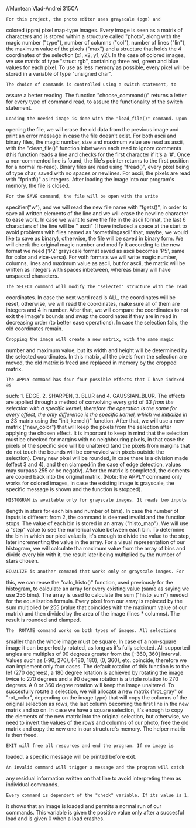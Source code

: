 //Muntean Vlad-Andrei 315CA

	For this project, the photo editor uses grayscale (pgm) and
colored (ppm) pixel map-type images. Every image is seen as a matrix of
characters and is stored within a structure called "photo", along with the
magic number ("type"), number of columns ("col"), number of lines ("lin"),
the maximum value of the pixels ("max") and a structure that holds the 4
coordinates of the selection (x1, x2, y1, y2). In the case of colored images,
we use matrix of type "struct rgb", containing three red, green and blue values
for each pixel. To use as less memory as possible, every pixel will be stored
in a variable of type  "unsigned char".


	The choice of commands is controlled using a switch statement, to
assure a better reading. The function "choose_command()" returns a letter
for every type of command read, to assure the functionality of the switch
statement.


	Loading the needed image is done with the "load_file()" command. Upon
opening the file, we will erase the old data from the previous image and print
an error message in case the file doesn't exist. For both ascii and binary
files, the magic number, size and maximum value are read as ascii, with the
"clean_file()" function inbetween each read to ignore comments (this function
reads a line and checks for the first character if it's a '#'. Once a
non-commented line is found, the file's pointer returns to the first position
for a normal re-read). Binary files are read using "fread()", every pixel being
of type char, saved with no spaces or newlines. For ascii, the pixels are read
with "fprintf()" as integers. After loading the image into our program's
memory, the file is closed.


	For the SAVE command, the file will be open with the write
specifier("w"), and we will read the new file name with "fgets()", in order to
save all written elements of the line and we will erase the newline character
to ease work. In case we want to save the file in the ascii format, the last
6 characters of the line will be " ascii" (I have included a space at the start
to avoid problems with files named as 'somethingascii' that, maybe, we would
like to save as binary), otherwise, the file will be saved in binary form.
We will check the original magic number and modify it according to the new
format we need ('P2' grayscale format saved as ascii becomes 'P5', same for
color and vice-versa). For voth formats we will write magic number, columns,
lines and maximum value as ascii, but for ascii, the matrix will be written
as integers with spaces inbetween, whereas binary
will have unspaced characters.


	The SELECT command will modify the "selected" structure with the read
coordinates. In case the next word read is ALL, the coordinates will be
reset, otherwise, we will read the coordinates, make sure all of them are
integers and 4 in number. After that, we will compare the coordinates to not
exit the image's bounds and swap the coordinates if they are in read in
decreasing order (to better ease operations). In case the selection fails, the
old coordinates remain.


	Cropping the image will create a new matrix, with the same magic
number and maximum value, but its width and height will be determined by the
selected coordinates. In this matrix, all the pixels from the selection are
moved, the old matrix is freed and replaced in memory by the cropped matrix. 


	The APPLY command has four four possible effects that I have indexed as
such: 1. EDGE, 2. SHARPEN, 3. BLUR and 4. GAUSSIAN_BLUR. The effects are
applied through a method of convolving every grid of 3*3 from the selection
with a specific kernel, therefore the operation is the same for every effect,
the only difference is the specific kernel, which we initialize in a 3*3 matrix
using the "init_kernel()" function. After that, we will use a new matrix
("new_color") that will keep the pixels from the selection after applying the
chosen effect. It is important to keep in mind that the selection must be
checked for margins with no neighbouring pixels, in that case the pixels of
the specific side will be unaltered (and the pixels from margins that do not
touch the bounds will be convovled with pixels outside the selection). Every
new pixel will be rounded, in case there is a division made (effect 3 and 4),
and then clamped(in the case of edge detection, values may surpass 255 or be
negativ). After the matrix is completed, the elements are copied back into the
original matrix. (Note: the APPLY command only works for colored images, in
case the existing image is grayscale, the specific message is shown and the
function is stopped).


	HISTOGRAM is available only for grayscale images. It reads two inputs
(length in stars for each bin and number of bins). In case the number of inputs
is different from 2, the command is deemed invalid and the function stops.
The value of each bin is stored in an array ("histo_map"). We will use a "step"
value to see the numerical value between each bin. To determine the bin in
which our pixel value is, it's enough to divide the value to the step, later
incrementing the value in the array. For a visual representation of our
histogram, we will calculate tha maximum value from the array of bins and
divide every bin with it, the result later being multiplied by the number of
stars chosen.


	EQUALIZE is another command that works only on grayscale images. For
this, we can reuse the "calc_histo()" function, used previously for the
histogram, to calculate an array for every existing value (same as saying we
use 256 bins). The array is used to calculate the sum ("histo_sum") needed for
the equalization formula. Every pixel from our array is replaced by the sum
multiplied by 255 (value that coincides with the maximum value of our matrix)
and then divided by the area of the image (lines * columns). The result is
rounded and clamped.


	The  ROTATE command works on both types of images. All selections
smaller than the whole image must be square. In case of a non-square image
it can be perfectly rotated, as long as it's fully selected. All supported
angles are multiples of 90 degrees greater from the [-360, 360] interval.
Values such as (-90, 270), (-180, 180), (0, 360), etc. coincide, therefore
we can implement only four cases. The default rotation of this function is
to the lef (270 degrees), a 180 degree rotation is achieved by rotating the
image twice to 270 degrees and a 90 degree rotation is a triple rotation to
270 degrees. A 0 or 360 degree rotation will keep the image unaltered. To
succesfully rotate a selection, we will allocate a new matrix ("rot_gray" or
"rot_color", depending on the image type) that will copy the columns of the
original selection as rows, the last column becoming the first line in the
new matrix and so on. In case we have a square selection, it's enough to copy
the elements of the new matrix into the original selection, but otherwise, we
need to invert the values of the rows and columns of our photo, free the old
matrix and copy the new one in our structure's memory. The helper matrix is
then freed.


	EXIT will free all resources and end the program. If no image is
loaded, a specific message will be printed before exit.


	An invalid command will trigger a message and the program will catch
any residual information written on that line to avoid interpreting them as
individual commands.


	Every command is dependent of the "check" variable. If its value is 1,
it shows that an image is loaded and permits a normal run of our commands.
This variable is given the positive value only after a succesful load and is
given 0 when a load crashes.